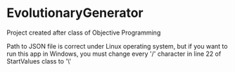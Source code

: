 # EvolutionaryGenerator
Project created after class of Objective Programming

Path to JSON file is correct under Linux operating system, but if you want to run this app in Windows, you must change every '/' character in line 22 of StartValues class to '\\'

